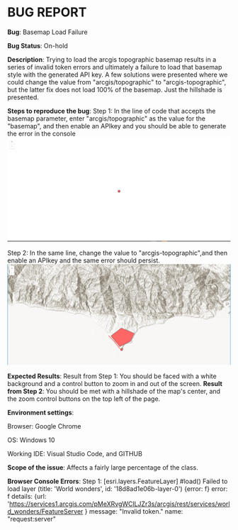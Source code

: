 # BUG REPORT
**Bug**: Basemap Load Failure 

 

**Bug Status**: On-hold 

 
**Description**: 
Trying to load the arcgis topographic basemap results in a series of invalid token errors and ultimately a failure to load that basemap style with the generated API key. A few solutions were presented where we could change the value from "arcgis/topographic" to "arcgis-topographic", but the latter fix does not load 100% of the basemap. Just the hillshade is presented. 

 
**Steps to reproduce the bug**: 
Step 1: 
In the line of code that accepts the basemap parameter, enter "arcgis/topographic"  as the value for the "basemap", and then enable an APIkey and you should be able to generate the error in the console 
![Error from the tutorial](Errors/expectedError1.png)

Step 2: 
In the same line, change the value to "arcgis-topographic",and then enable an APIkey and the same error should persist. 
![Error from the tutorial](Errors/expectedError2.png)


**Expected Results**: 
Result from Step 1: 
You should be faced with a white background and a control button to zoom in and out of the screen. 
**Result from Step 2**: 
You should be met with a hillshade of the map's center, and the zoom control buttons on the top left of the page. 

**Environment settings**: 

Browser: Google Chrome 

OS: Windows 10 

Working IDE: Visual Studio Code, and GITHUB 

**Scope of the issue**: 
Affects a fairly large percentage of the class.  

 
**Browser Console Errors**: 
Step 1: 
[esri.layers.FeatureLayer] #load() Failed to load layer (title: 'World wonders', id: '18d8ad1e06b-layer-0') 
{error: f} 
  error: f 
  details: {url: 'https://services1.arcgis.com/pMeXRvgWClLJZr3s/arcgis/rest/services/world_wonders/FeatureServer } 
  message: "Invalid token." 
  name: "request:server" 
 

 

 

 
